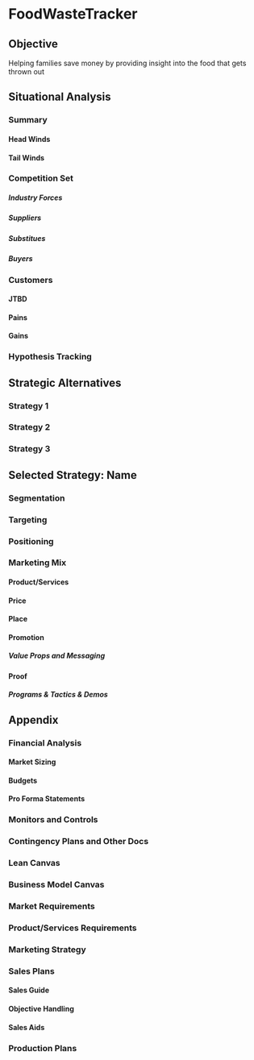 # FoodWasteTracker
## Objective
Helping families save money by providing insight into the food that gets thrown out

## Situational Analysis
### Summary
#### Head Winds
#### Tail Winds


### Competition Set
##### Industry Forces
##### Suppliers
##### Substitues
##### Buyers

### Customers
#### JTBD
#### Pains
#### Gains

### Hypothesis Tracking

## Strategic Alternatives
### Strategy 1
### Strategy 2
### Strategy 3

## Selected Strategy: Name

### Segmentation
### Targeting
### Positioning 

### Marketing Mix
#### Product/Services
#### Price
#### Place
#### Promotion
##### Value Props and Messaging
#### Proof
##### Programs & Tactics & Demos

## Appendix
### Financial Analysis
#### Market Sizing
#### Budgets
#### Pro Forma Statements

### Monitors and Controls

### Contingency Plans and Other Docs

### Lean Canvas

### Business Model Canvas

### Market Requirements

### Product/Services Requirements

### Marketing Strategy

### Sales Plans
#### Sales Guide
#### Objective Handling
#### Sales Aids

### Production Plans
